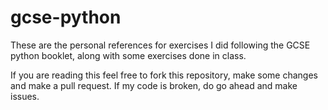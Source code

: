 # gcse-python

These are the personal references for exercises I did following the GCSE python booklet, along with some exercises done in class.

If you are reading this feel free to fork this repository, make some changes and make a pull request. If my code is broken, do go ahead and make issues.
